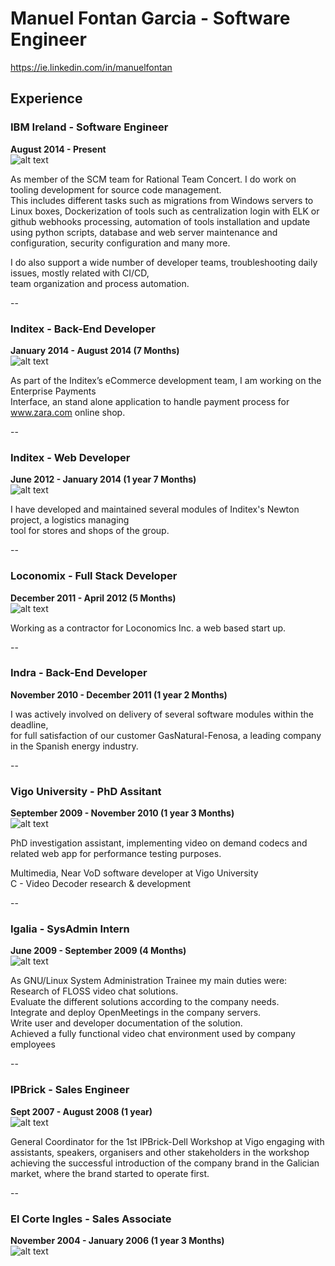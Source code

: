 # Manuel Fontan Garcia - Software Engineer

https://ie.linkedin.com/in/manuelfontan

## Experience

### IBM Ireland - Software Engineer
**August 2014 - Present**  
![alt text][ibm-logo]

As member of the SCM team for Rational Team Concert. I do work on tooling development for source code management.  
This includes different tasks such as migrations from Windows servers to Linux boxes, Dockerization of tools such as   centralization login with ELK or github webhooks processing, automation of tools installation and update using python   scripts, database and web server maintenance and configuration, security configuration and many more.  

I do also support a wide number of developer teams, troubleshooting daily issues, mostly related with CI/CD,  
team organization and process automation.

--

### Inditex - Back-End Developer
**January 2014 - August 2014 (7 Months)**  
![alt text][itx-logo]

As part of the Inditex’s eCommerce development team,  I am working on the Enterprise Payments  
Interface, an stand alone application to handle payment process for www.zara.com online shop.

--

### Inditex - Web Developer
**June 2012 - January 2014 (1 year 7 Months)**  
![alt text][itx-logo]

I have developed and maintained several modules of Inditex's Newton project, a logistics managing  
tool  for stores and shops of the group.

--

### Loconomix - Full Stack Developer
**December 2011 - April 2012 (5 Months)**  
![alt text][lcx-logo]

Working as a contractor for Loconomics Inc. a web based start up.

--

### Indra - Back-End Developer
**November 2010 - December 2011 (1 year 2 Months)**  

I was actively involved on delivery of several software modules within the deadline,  
for full satisfaction of our customer GasNatural-Fenosa, a leading company in the Spanish energy industry.

--

### Vigo University - PhD Assitant
**September 2009 - November 2010 (1 year 3 Months)**  
![alt text][uvigo-logo]

PhD investigation assistant, implementing video on demand codecs and related web app for performance testing purposes.  

Multimedia, Near VoD software developer at Vigo University  
C - Video Decoder research & development  

--

### Igalia - SysAdmin Intern
**June 2009 - September 2009 (4 Months)**  
![alt text][igalia-logo]

As GNU/Linux System Administration Trainee my main duties were:  
Research of FLOSS video chat solutions.  
Evaluate the different solutions according to the company needs.  
Integrate and deploy OpenMeetings in the company servers.  
Write user and developer documentation of the solution.  
Achieved a fully functional video chat environment used by company employees  

--

### IPBrick - Sales Engineer
**Sept 2007 - August 2008 (1 year)**  
![alt text][ipb-logo]

General Coordinator for the 1st IPBrick-Dell Workshop at Vigo
engaging with assistants, speakers, organisers and other stakeholders in the workshop achieving the successful introduction of the company brand in the Galician market, where the brand started to operate first.

--

### El Corte Ingles - Sales Associate
**November 2004 - January 2006 (1 year 3 Months)**  
![alt text][ipb-logo]

[ibm-logo]: https://github.com/manfontan/CV/tree/master/img/ibm-logo.png "ibm-logo"
[itx-logo]: https://github.com/manfontan/CV/tree/masterimg/itx-logo.png "itx-logo"
[lcx-logo]: https://github.com/manfontan/CV/tree/master/img/lcx-logo.png "lcx-logo"
[igalia-logo]: https://github.com/manfontan/CV/tree/master/img/igalia-logo.png "igalia-logo"
[indra-logo]: https://github.com/manfontan/CV/tree/master/img/indra-logo.png "indra-logo"
[uvigo-logo]: https://github.com/manfontan/CV/tree/master/img/uvigo-logo.png "uvigo-logo"
[ipb-logo]: https://github.com/manfontan/CV/tree/master/img/ipb-logo.png "ipb-logo"
[eci-logo]: https://github.com/manfontan/CV/tree/masterimg/eci-logo.png "eci-logo"
